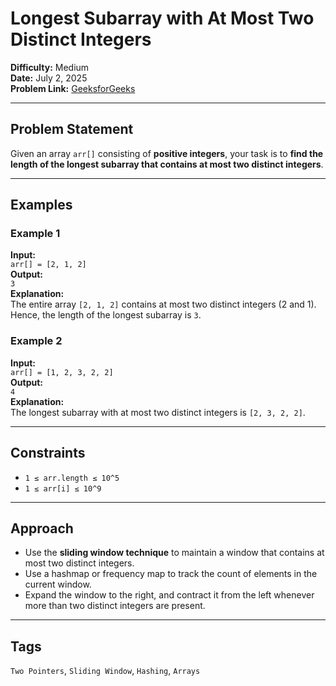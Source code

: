 # Longest Subarray with At Most Two Distinct Integers

**Difficulty:** Medium  
**Date:** July 2, 2025  
**Problem Link:** [GeeksforGeeks](https://www.geeksforgeeks.org/problems/fruit-into-baskets-1663137462/1) 

---

## Problem Statement

Given an array `arr[]` consisting of **positive integers**, your task is to **find the length of the longest subarray that contains at most two distinct integers**.

---

## Examples

### Example 1
**Input:**  
`arr[] = [2, 1, 2]`  
**Output:**  
`3`  
**Explanation:**  
The entire array `[2, 1, 2]` contains at most two distinct integers (2 and 1). Hence, the length of the longest subarray is `3`.

### Example 2
**Input:**  
`arr[] = [1, 2, 3, 2, 2]`  
**Output:**  
`4`  
**Explanation:**  
The longest subarray with at most two distinct integers is `[2, 3, 2, 2]`.

---

## Constraints

- `1 ≤ arr.length ≤ 10^5`
- `1 ≤ arr[i] ≤ 10^9`

---

## Approach

- Use the **sliding window technique** to maintain a window that contains at most two distinct integers.
- Use a hashmap or frequency map to track the count of elements in the current window.
- Expand the window to the right, and contract it from the left whenever more than two distinct integers are present.

---

## Tags

`Two Pointers`, `Sliding Window`, `Hashing`, `Arrays`
